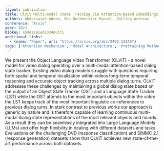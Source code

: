 ```yaml
---
layout: publication
title: Olvit Multi-modal State Tracking Via Attention-based Embeddings For Video-grounded Dialog
authors: Abdessaied Adnen, Von Hochmeister Manuel, Bulling Andreas
conference: "Arxiv"
year: 2024
bibkey: abdessaied2024multi
additional_links:
  - {name: "Paper", url: "https://arxiv.org/abs/2402.13146"}
tags: ['Attention Mechanism', 'Model Architecture', 'Pretraining Methods', 'Transformer']
---
```

We present the Object Language Video Transformer (OLViT) - a novel model for video dialog operating over a multi-modal attention-based dialog state tracker. Existing video dialog models struggle with questions requiring both spatial and temporal localization within videos long-term temporal reasoning and accurate object tracking across multiple dialog turns. OLViT addresses these challenges by maintaining a global dialog state based on the output of an Object State Tracker (OST) and a Language State Tracker (LST) while the OST attends to the most important objects within the video the LST keeps track of the most important linguistic co-references to previous dialog turns. In stark contrast to previous works our approach is generic by nature and is therefore capable of learning continuous multi-modal dialog state representations of the most relevant objects and rounds. As a result they can be seamlessly integrated into Large Language Models (LLMs) and offer high flexibility in dealing with different datasets and tasks. Evaluations on the challenging DVD (response classification) and SIMMC 2.1 (response generation) datasets show that OLViT achieves new state-of-the-art performance across both datasets.

